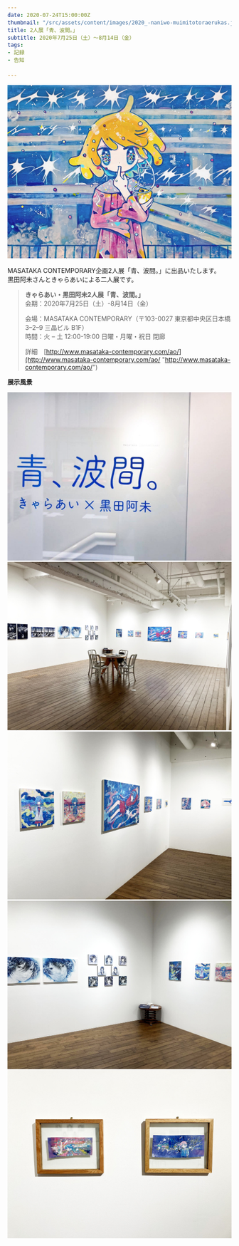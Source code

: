 ```yaml
---
date: 2020-07-24T15:00:00Z
thumbnail: "/src/assets/content/images/2020_-naniwo-muimitotoraerukas.jpg"
title: 2人展「青、波間。」
subtitle: 2020年7月25日（土）～8月14日（金）
tags:
- 記録
- 告知

---
```

![](/src/assets/content/images/2020_-naniwo-muimitotoraerukas.jpg)

MASATAKA CONTEMPORARY企画2人展「青、波間。」に出品いたします。  
黒田阿未さんときゃらあいによる二人展です。

> **きゃらあい・黒田阿未2人展「青、波間。」**  
> 会期：2020年7月25日（土）-8月14日（金）
>
> 会場：MASATAKA CONTEMPORARY（〒103-0027 東京都中央区日本橋 3–2–9 三晶ビル B1F）  
> 時間：火 – 土 12:00-19:00 日曜・月曜・祝日 閉廊
>
> 詳細　[http://www.masataka-contemporary.com/ao/](http://www.masataka-contemporary.com/ao/ "http://www.masataka-contemporary.com/ao/")

**展示風景**

![](/src/assets/content/images/2020_ao01.jpg)
![](/src/assets/content/images/2020_ao04.jpg)
![](/src/assets/content/images/2020_ao02.jpg)
![](/src/assets/content/images/2020_ao03.jpg)
![](/src/assets/content/images/2020_ao05.jpg)